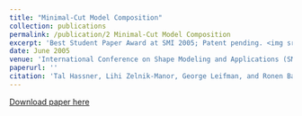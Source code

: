 ```yaml
---
title: "Minimal-Cut Model Composition"
collection: publications
permalink: /publication/2 Minimal-Cut Model Composition
excerpt: 'Best Student Paper Award at SMI 2005; Patent pending. <img src='/images/Minimal Cut Model Composition - Icon.png'>'
date: June 2005
venue: 'International Conference on Shape Modeling and Applications (SMI), Boston'
paperurl: ''
citation: 'Tal Hassner, Lihi Zelnik-Manor, George Leifman, and Ronen Basri. (2005). &quot;Minimal-Cut Model Composition.&quot; <i>International Conference on Shape Modeling and Applications (SMI), Boston</i>.'
---
```


[Download paper here](http://www.wisdom.weizmann.ac.il/~vision/MCMC/SMI05_MinCutModelComposition.pdf)
